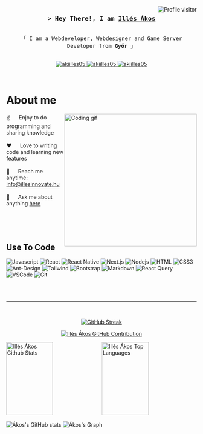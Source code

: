 <!--
<h2 align="center">
  Welcome to Al Siam World!
  <img src="https://media.giphy.com/media/hvRJCLFzcasrR4ia7z/giphy.gif" width="28">
</h2>
-->

<!--
<p align="center">
  <a href="https://github.com/akiilles05"><img src="https://readme-typing-svg.herokuapp.com/?lines=Self%20Taught%20Programmer;Front%20End%20Developer;1.5%2B%20years%20of%20coding%20experience;Always%20learning%20new%20things&center=true&width=380&height=45"></a>
</p>

 -->

<a href="https://komarev.com/ghpvc/?username=akiilles05">
  <img align="right" src="https://komarev.com/ghpvc/?username=akiilles05&label=Visitors&color=0e75b6&style=flat" alt="Profile visitor" />
</a>


<!-- Intro  -->
<h3 align="center">
        <samp>&gt; Hey There!, I am
                <b><a target="_blank" href="https://illesinnovate.hu">Illés Ákos</a></b>
        </samp>
</h3>


<p align="center">
  <samp>
    <br>
    「 I am a Webdeveloper, Webdesigner and Game Server Developer from <b>Győr</b> 」
    <br>
    <br>
  </samp>
</p>

<p align="center">
 <a href="https://illesinnovate.hu" target="blank">
  <img src="https://img.shields.io/badge/Website-DC143C?style=for-the-badge&logo=medium&logoColor=white" alt="akiilles05" />
 </a>
 <a href="www.linkedin.com/in/akosilles" target="_blank">
  <img src="https://img.shields.io/badge/LinkedIn-0077B5?style=for-the-badge&logo=linkedin&logoColor=white" alt="akiilles05"/>
 </a>
 <!-- <a href="https://dev.to/akiilles05" target="_blank">
  <img src="https://img.shields.io/badge/dev.to-0A0A0A?style=for-the-badge&logo=dev.to&logoColor=white" alt="akiilles05" />
 </a> -->
 <!-- <a href="https://instagram.com/akiilles05" target="_blank">
  <img src="https://img.shields.io/badge/Instagram-fe4164?style=for-the-badge&logo=instagram&logoColor=white" alt="akiilles05" />
 </a>  -->
 <a href="https://www.facebook.com/illesinnovate" target="_blank">
  <img src="https://img.shields.io/badge/Facebook-20BEFF?&style=for-the-badge&logo=facebook&logoColor=white" alt="akiilles05"  />
  </a> 
</p>
<br />

<!-- About Section -->
 # About me
 
<p>
 <img align="right" width="350" src="/assets/programmer.gif" alt="Coding gif" />
  
 ✌️ &emsp; Enjoy to do programming and sharing knowledge <br/><br/>
 ❤️ &emsp; Love to writing code and learning new features<br/><br/>
 📧 &emsp; Reach me anytime: info@illesinnovate.hu<br/><br/>
 💬 &emsp; Ask me about anything [here](https://www.illesinnovate.hu/contact)

</p>

<br/>
<br/>
<br/>

## Use To Code

![Javascript](https://img.shields.io/badge/Javascript-F0DB4F?style=for-the-badge&labelColor=black&logo=javascript&logoColor=F0DB4F)
![React](https://img.shields.io/badge/-React-61DBFB?style=for-the-badge&labelColor=black&logo=react&logoColor=61DBFB)
![React Native](https://img.shields.io/badge/React_Native-20232A?style=for-the-badge&logo=react&logoColor=61DAFB)
![Next.js](https://img.shields.io/badge/next.js-000000?style=for-the-badge&logo=nextdotjs&logoColor=white)
![Nodejs](https://img.shields.io/badge/Nodejs-3C873A?style=for-the-badge&labelColor=black&logo=node.js&logoColor=3C873A)
![HTML](https://img.shields.io/badge/HTML5-E34F26?style=for-the-badge&logo=html5&logoColor=white)
![CSS3](https://img.shields.io/badge/CSS3-1572B6?style=for-the-badge&logo=css3&logoColor=white)
![Ant-Design](https://img.shields.io/badge/AntDesign-0170FE?style=for-the-badge&logo=antdesign&logoColor=white)
![Tailwind](https://img.shields.io/badge/Tailwind_CSS-092749?style=for-the-badge&logo=tailwindcss&logoColor=06B6D4&labelColor=000000)
![Bootstrap](https://img.shields.io/badge/Bootstrap-563D7C?style=for-the-badge&logo=bootstrap&logoColor=white)
![Markdown](https://img.shields.io/badge/Markdown-000000?style=for-the-badge&logo=markdown&logoColor=white)
![React Query](https://img.shields.io/badge/-React_Query-FF4154?style=for-the-badge&logo=react%20query&logoColor=white)
![VSCode](https://img.shields.io/badge/Visual_Studio-0078d7?style=for-the-badge&logo=visual%20studio&logoColor=white)
![Git](https://img.shields.io/badge/Git-F05032?style=for-the-badge&logo=git&logoColor=white)

<br/>

<!-- ## Top Open Source -
[![Web Projects](https://github-readme-stats.vercel.app/api/pin/?username=akiilles05&repo=web-projects&border_color=7F3FBF&bg_color=0D1117&title_color=C9D1D9&text_color=8B949E&icon_color=7F3FBF)](https://github.com/akiilles05/web-projects)
[![Al Folio](https://github-readme-stats.vercel.app/api/pin/?username=akiilles05&repo=al-folio&border_color=7F3FBF&bg_color=0D1117&title_color=C9D1D9&text_color=8B949E&icon_color=7F3FBF)](https://github.com/akiilles05/al-folio)
[![Al Siam Readme](https://github-readme-stats.vercel.app/api/pin/?username=akiilles05&repo=akiilles05&border_color=7F3FBF&bg_color=0D1117&title_color=C9D1D9&text_color=8B949E&icon_color=7F3FBF)](https://github.com/akiilles05/akiilles05)
[![Al Siam Teminal](https://github-readme-stats.vercel.app/api/pin/?username=akiilles05&repo=akiilles05.github.io&border_color=7F3FBF&bg_color=0D1117&title_color=C9D1D9&text_color=8B949E&icon_color=7F3FBF)](https://github.com/akiilles05/akiilles05.github.io) -->
<!-- 
<p align="left">
  <a href="https://github.com/akiilles05?tab=repositories" target="_blank"><img alt="All Repositories" title="All Repositories" src="https://img.shields.io/badge/-All%20Repos-2962FF?style=for-the-badge&logo=koding&logoColor=white"/></a>
</p> -->

<br/>
<hr/>
<br/>


<p align="center">
  <a href="https://git.io/streak-stats"><img src="https://github-readme-streak-stats.herokuapp.com?user=akiilles05&theme=radical" alt="GitHub Streak" /></a>
</p>

<p align="center">
  <a href="https://github.com/akiilles05">
    <img src="http://github-profile-summary-cards.vercel.app/api/cards/profile-details?username=akiilles05&theme=radical" alt="Illés Ákos GitHub Contribution"/>
  </a>
</p>

<a> 
    <a href="https://github.com/akiilles05"><img alt="Illés Ákos Github Stats" src="http://github-profile-summary-cards.vercel.app/api/cards/stats?username=akiilles05&theme=radical" height="192px" width="49.5%"/></a>
  <a href="https://github.com/akiilles05"><img alt="Illés Ákos Top Languages" src="https://github-readme-stats.vercel.app/api/top-langs/?username=akiilles05&layout=compact&theme=radical" height="192px" width="49.5%"/></a>
  <br/>
</a>


   ![Ákos's GitHub stats](https://github-readme-stats.vercel.app/api?username=akiilles05&bg_color=0D1117&color=7F3FBF&line=7F3FBF&point=7F3FBF&area_color=FFFFFF&title_color=FFFFFF&area=true)
  ![Ákos's Graph](https://github-readme-activity-graph.vercel.app/graph?username=akiilles05&custom_title=Al%20Siam's%20GitHub%20Activity%20Graph&bg_color=0D1117&color=7F3FBF&line=7F3FBF&point=7F3FBF&area_color=FFFFFF&title_color=FFFFFF&area=true)

